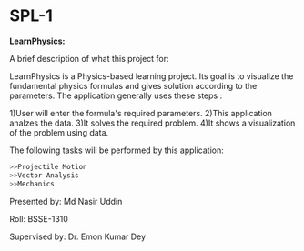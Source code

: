# SPL-1

**LearnPhysics:**

A brief description of what this project for:


LearnPhysics is a Physics-based learning project. Its goal is to visualize the fundamental physics formulas and gives solution according to the parameters. The application generally uses these steps : 

  1)User will enter the formula's required parameters.
  2)This application analzes the data.
  3)It solves the required problem.
  4)It shows a visualization of the problem using data.

The following tasks will be performed by this application:

 ```c++
 >>Projectile Motion
 >>Vector Analysis
 >>Mechanics
 ```

Presented by: Md Nasir Uddin

Roll: BSSE-1310

Supervised by: Dr. Emon Kumar Dey




